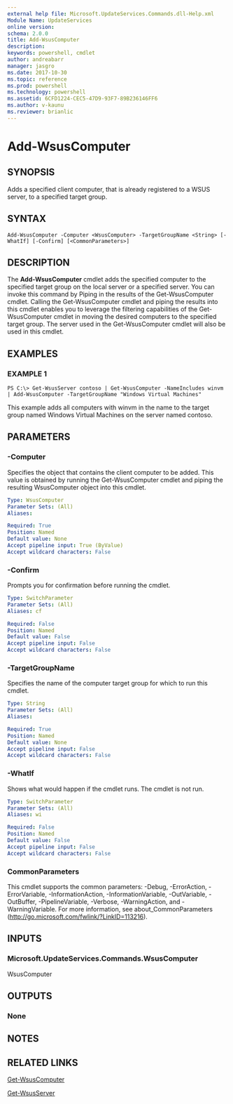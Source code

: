 ```yaml
---
external help file: Microsoft.UpdateServices.Commands.dll-Help.xml
Module Name: UpdateServices
online version: 
schema: 2.0.0
title: Add-WsusComputer
description: 
keywords: powershell, cmdlet
author: andreabarr
manager: jasgro
ms.date: 2017-10-30
ms.topic: reference
ms.prod: powershell
ms.technology: powershell
ms.assetid: 6CFD1224-CEC5-47D9-93F7-89B236146FF6
ms.author: v-kaunu
ms.reviewer: brianlic
---
```


# Add-WsusComputer

## SYNOPSIS
Adds a specified client computer, that is already registered to a WSUS server, to a specified target group.

## SYNTAX

```
Add-WsusComputer -Computer <WsusComputer> -TargetGroupName <String> [-WhatIf] [-Confirm] [<CommonParameters>]
```

## DESCRIPTION
The **Add-WsusComputer** cmdlet adds the specified computer to the specified target group on the local server or a specified server.
You can invoke this command by Piping in the results of the Get-WsusComputer cmdlet.
Calling the Get-WsusComputer cmdlet and piping the results into this cmdlet enables you to leverage the filtering capabilities of the Get-WsusComputer cmdlet in moving the desired computers to the specified target group.
The server used in the Get-WsusComputer cmdlet will also be used in this cmdlet.

## EXAMPLES

### EXAMPLE 1
```
PS C:\> Get-WsusServer contoso | Get-WsusComputer -NameIncludes winvm | Add-WsusComputer -TargetGroupName "Windows Virtual Machines"
```

This example adds all computers with winvm in the name to the target group named Windows Virtual Machines on the server named contoso.

## PARAMETERS

### -Computer
Specifies the object that contains the client computer to be added.
This value is obtained by running the Get-WsusComputer cmdlet and piping the resulting WsusComputer object into this cmdlet.

```yaml
Type: WsusComputer
Parameter Sets: (All)
Aliases: 

Required: True
Position: Named
Default value: None
Accept pipeline input: True (ByValue)
Accept wildcard characters: False
```

### -Confirm
Prompts you for confirmation before running the cmdlet.

```yaml
Type: SwitchParameter
Parameter Sets: (All)
Aliases: cf

Required: False
Position: Named
Default value: False
Accept pipeline input: False
Accept wildcard characters: False
```

### -TargetGroupName
Specifies the name of the computer target group for which to run this cmdlet.

```yaml
Type: String
Parameter Sets: (All)
Aliases: 

Required: True
Position: Named
Default value: None
Accept pipeline input: False
Accept wildcard characters: False
```

### -WhatIf
Shows what would happen if the cmdlet runs.
The cmdlet is not run.

```yaml
Type: SwitchParameter
Parameter Sets: (All)
Aliases: wi

Required: False
Position: Named
Default value: False
Accept pipeline input: False
Accept wildcard characters: False
```

### CommonParameters
This cmdlet supports the common parameters: -Debug, -ErrorAction, -ErrorVariable, -InformationAction, -InformationVariable, -OutVariable, -OutBuffer, -PipelineVariable, -Verbose, -WarningAction, and -WarningVariable. For more information, see about_CommonParameters (http://go.microsoft.com/fwlink/?LinkID=113216).

## INPUTS

### Microsoft.UpdateServices.Commands.WsusComputer
WsusComputer

## OUTPUTS

### None

## NOTES

## RELATED LINKS

[Get-WsusComputer](./Get-WsusComputer.md)

[Get-WsusServer](./Get-WsusServer.md)

